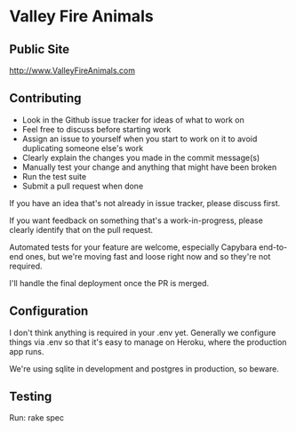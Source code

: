 # Valley Fire Animals

## Public Site

http://www.ValleyFireAnimals.com

## Contributing

* Look in the Github issue tracker for ideas of what to work on
* Feel free to discuss before starting work
* Assign an issue to yourself when you start to work on it to avoid
  duplicating someone else's work
* Clearly explain the changes you made in the commit message(s)
* Manually test your change and anything that might have been broken
* Run the test suite
* Submit a pull request when done

If you have an idea that's not already in issue tracker, please
discuss first.

If you want feedback on something that's a work-in-progress, please
clearly identify that on the pull request.

Automated tests for your feature are welcome, especially Capybara
end-to-end ones, but we're moving fast and loose right now and so
they're not required.

I'll handle the final deployment once the PR is merged.

## Configuration

I don't think anything is required in your .env yet.  Generally we
configure things via .env so that it's easy to manage on Heroku, where
the production app runs.

We're using sqlite in development and postgres in production, so
beware.

## Testing

Run: rake spec
